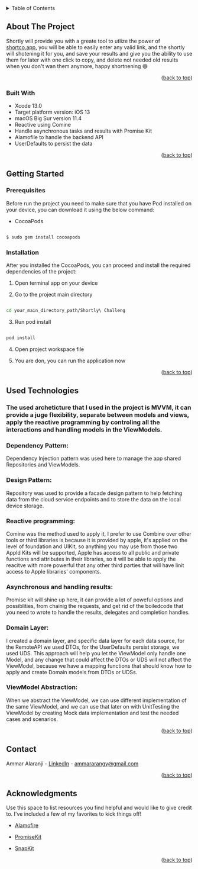 
<div id="top"></div>

<!-- TABLE OF CONTENTS -->

<details>

<summary>Table of Contents</summary>

<ol>

<li>

<a href="#about-the-project">About The Project</a>

<ul>

<li><a href="#built-with">Built With</a></li>

</ul>

</li>

<li>

<a href="#getting-started">Getting Started</a>

<ul>

<li><a href="#prerequisites">Prerequisites</a></li>

<li><a href="#installation">Installation</a></li>

</ul>

</li>

<li><a href="#usage">Usage</a></li>

<li><a href="#roadmap">Roadmap</a></li>

<li><a href="#contributing">Contributing</a></li>

<li><a href="#contact">Contact</a></li>

<li><a href="#acknowledgments">Acknowledgments</a></li>

</ol>

</details>

<!-- ABOUT THE PROJECT -->

##  About The Project

Shortly will provide you with a greate tool to utlize the power of [shortco.app](https://shortco.app/), you will be able to easily enter any valid link, and the shortly will shotening it for you, and save your results and give you the ability to use them for later with one click to copy, and delete not needed old results when you don't wan them anymore, happy shortnening :smile:

<p align="right">(<a href="#top">back to top</a>)</p>

###  Built With

* Xcode 13.0
* Target platform version: iOS 13
* macOS Big Sur version 11.4
* Reactive using Comine 
* Handle asynchronous tasks and results with Promise Kit
* Alamofile to handle the backend API
* UserDefaults to persist the data

<p align="right">(<a href="#top">back to top</a>)</p>

<!-- GETTING STARTED -->

##  Getting Started

###  Prerequisites

Before run the project you need to make sure that you have Pod installed on your device, you can download it using the below command:

* CocoaPods

```sh

$ sudo gem install cocoapods

```

###  Installation

After you installed the CocoaPods, you can proceed and install the required dependencies of the project:

1. Open terminal app on your device

2. Go to the project main directory

```sh

cd your_main_directory_path/Shortly\ Challeng

```

3. Run pod install

```sh

pod install

```

4. Open project workspace file

5. You are don, you can run the application now
<p align="right">(<a href="#top">back to top</a>)</p>

<!-- USAGE EXAMPLES -->

##  Used Technologies

### The used archeticture that I used in the project is MVVM, it can provide a juge flexibility, separate between models and views, apply the reactive programming by controling all the interactions and handling models in the ViewModels.

### Dependency Pattern:
Dependency Injection pattern was used here to  manage the app shared Repositories and ViewModels.

### Design Pattern:
Repository was used to provide a facade design pattern to help fetching data from the cloud service endpoints and to store the data on the local device storage.

### Reactive programming: 
Comine was the method used to apply it, I prefer to use Combine over other tools or third libraries is because it is provided by apple, it's applied on the level of foundation and UIKit, so anything you may use from those two Appld Kits will be supported, Apple has access to all public and private functions and attributes in their libraries, so it will be able to apply the reacitve with more powerful that any other third parties that will have linit access to Apple libraries' components.

### Asynchronous and handling results:
Promise kit will shine up here, it can provide a lot of poweful options and possiblities, from chainig the requests, and get rid of the boiledcode that you need to wrote to handle the results, delegates and completion handles.

### Domain Layer:
I created a domain layer, and specific data layer for each data source, for the RemoteAPI we used DTOs, for the UserDefaults persist storage, we used UDS.
This approach will help you let the ViewModel only handle one Model, and any change that could affect the DTOs or UDS will not affect the ViewModel, because we have a mapping functions that should know how to apply and create Domain models from DTOs or UDSs.

### ViewModel Abstraction:
When we abstract the ViewModel, we can use different implementation of the same ViewModel, and we can use that later on with UnitTesting the ViewModel by creating Mock data implementation and test the needed cases and scenarios.

<p align="right">(<a href="#top">back to top</a>)</p>

<!-- CONTACT -->

##  Contact

Ammar Alaranji - [LinkedIn](https://www.linkedin.com/in/ammar-al-aranji-5a5951190/) - ammararangy@gmail.com

<p align="right">(<a href="#top">back to top</a>)</p>

<!-- ACKNOWLEDGMENTS -->

##  Acknowledgments

Use this space to list resources you find helpful and would like to give credit to. I've included a few of my favorites to kick things off!

* [Alamofire](https://github.com/Alamofire/Alamofire)

* [PromiseKit](https://github.com/mxcl/PromiseKit)

* [SnapKit](https://github.com/SnapKit/SnapKit)

<p align="right">(<a href="#top">back to top</a>)</p>

[product-screenshot]: images/screenshot.png
